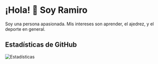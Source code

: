 # ¡Hola! 👋 Soy Ramiro

Soy una persona apasionada. Mis intereses son aprender, el ajedrez, y el deporte en general.

## Estadísticas de GitHub
![Estadísticas](https://github-readme-stats.vercel.app/api?username=tuusuario&show_icons=true&theme=radical)
